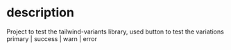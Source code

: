 # description

Project to test the tailwind-variants library, used button to test the variations primary | success | warn | error
